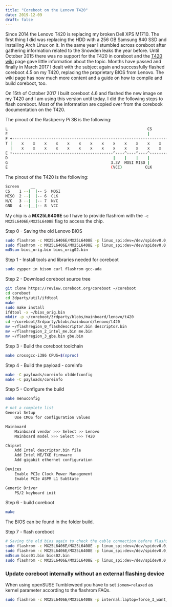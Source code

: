 ```yaml
---
title: "Coreboot on the Lenovo T420"
date: 2019-12-09
draft: false
---
```


Since 2014 the Lenovo T420 is replacing my broken Dell XPS M1710. The first thing I did was replacing the HDD with a 256 GB Samsung 840 SSD and installing Arch Linux on it.
In the same year I stumbled across coreboot after gathering information related to the Snowden leaks the year before. Until October 2015 there was no support for the
T420 in coreboot and the [T420 wiki](https://www.coreboot.org/Board:lenovo/t420) page gave little information about the topic. Months have passed and finally in March 2017 I dealt with the subject again
and successfully flashed coreboot 4.5 on my T420, replacing the proprietary BIOS from Lenovo. The wiki page has now much more content and a guide on how to compile and build coreboot, too.

On 15th of October 2017 I built coreboot 4.6 and flashed the new image on my T420 and I am using this version until today. I did the following steps to flash coreboot. Most of the information are copied over from the corebook documentation on the T420.

The pinout of the Rasbperry Pi 3B is the following:

```bash
L                                                             CS
E                                                             |
F +--------------------------------------------------------------------------------------------------------+
T |    x    x    x    x    x    x    x    x    x    x    x    x    x    x    x    x    x    x    x    x    |
  |    x    x    x    x    x    x    x    x    x    x    x    x    x    x    x    x    x    x    x    x    |
E +--------------------------------------------^----^----^----^---------------------------------------^----+
D                                              |    |    |    |                                       |
G                                             3.3V  MOSI MISO |                                      GND
E                                             (VCC)          CLK
```

The pinout of the T420 is the following:

```bash
Screen     __
CS    1 --|  |-- 5  MOSI
MISO  2 --|  |-- 6  CLK
N/C   3 --|  |-- 7  N/C
GND   4 --|__|-- 8  VCC
```

My chip is a **MX25L6406E** so I have to provide flashrom with the `-c MX25L6406E/MX25L6408E` flag to access the chip.

Step 0 - Saving the old Lenovo BIOS

```bash
sudo flashrom -c MX25L6406E/MX25L6408E -p linux_spi:dev=/dev/spidev0.0,spispeed=512 -r bios_orig.bin
sudo flashrom -c MX25L6406E/MX25L6408E -p linux_spi:dev=/dev/spidev0.0,spispeed=512 -r bios_orig02.bin
md5sum bios_orig.bin bios_orig02.bin
```

Step 1 - Install tools and libraries needed for coreboot

```bash
sudo zypper in bison curl flashrom gcc-ada
```

Step 2 - Download coreboot source tree

```bash
git clone https://review.coreboot.org/coreboot ~/coreboot
cd coreboot
cd 3dparty/util/ifdtool
make
sudo make install
ifdtool -x ~/bios_orig.bin
mkdir -p ~/coreboot/3rdparty/blobs/mainboard/lenovo/t420
cd ~/coreboot/3rdparty/blobs/mainboard/lenovo/t420
mv ~/flashregion_0_flashdescriptor.bin descriptor.bin
mv ~/flashregion_2_intel_me.bin me.bin
mv ~/flashregion_3_gbe.bin gbe.bin
```

Step 3 - Build the coreboot toolchain

```bash
make crossgcc-i386 CPUS=$(nproc)
```

Step 4 - Build the payload - coreinfo

```bash
make -C payloads/coreinfo olddefconfig
make -C payloads/coreinfo
```

Step 5 - Configure the build

```bash
make menuconfig

# not a complete list
General Setup
    Use CMOS for configuration values

Mainboard
    Mainboard vendor >>> Select >> Lenovo
    Mainboard model >>> Select >>> T420

Chipset
    Add Intel descriptor.bin file
    Add Intel ME/TXE firmware
    Add gigabit ethernet configuration

Devices
    Enable PCIe Clock Power Management
    Enable PCIe ASPM L1 SubState

Generic Driver
    PS/2 keyboard init
```

Step 6 - build coreboot

```bash
make
```

The BIOS can be found in the folder build.

Step 7 - flash coreboot

```bash
# Saving the old bios again to check the cable connection before flashing
sudo flashrom -c MX25L6406E/MX25L6408E -p linux_spi:dev=/dev/spidev0.0,spispeed=512 -r bios01.bin
sudo flashrom -c MX25L6406E/MX25L6408E -p linux_spi:dev=/dev/spidev0.0,spispeed=512 -r bios02.bin
md5sum bios01.bin bios02.bin
sudo flashrom -c MX25L6406E/MX25L6408E -p linux_spi:dev=/dev/spidev0.0,spispeed=512 -w build/coreboot.rom
```

### Update coreboot internally without an external flashing device

When using openSUSE Tumbleweed you have to set `iomem=relaxed` as kernel parameter according to the flashrom FAQs.

```bash
sudo flashrom -c MX25L6406E/MX25L6408E -p internal:laptop=force_I_want_a_brick -w build/coreboot.rom
```
